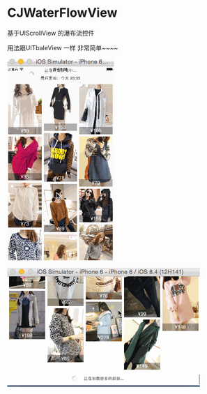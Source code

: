 # CJWaterFlowView
基于UIScrollView 的瀑布流控件

用法跟UITbaleView 一样 非常简单~~~~


![image](https://github.com/ClegeJJ/CJWaterFlowView/raw/master/image/image.gif) 



![image](https://github.com/ClegeJJ/CJWaterFlowView/raw/master/image/image2.gif) 
